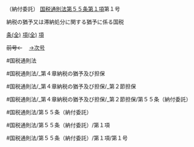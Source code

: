 （納付委託）
[国税通則法第５５条第１項](国税通則法＿＿＿＿＿第５５条第１項)第１号

納税の猶予又は滞納処分に関する猶予に係る国税

[条(全)](国税通則法＿＿＿＿＿第５５条_.md)    [項(全)](国税通則法＿＿＿＿＿第５５条第１項_.md)    [項](国税通則法＿＿＿＿＿第５５条第１項.md)

~~前号←~~　  [→次号](国税通則法＿＿＿＿＿第５５条第１項第２号.md)

#国税通則法

#国税通則法/_第４章納税の猶予及び担保

#国税通則法/_第４章納税の猶予及び担保/_第２節担保

#国税通則法/_第４章納税の猶予及び担保/_第２節担保/第５５条（納付委託）

#国税通則法/第５５条（納付委託）

#国税通則法/第５５条（納付委託）/第１項

#国税通則法/第５５条（納付委託）/第１項/第１号

